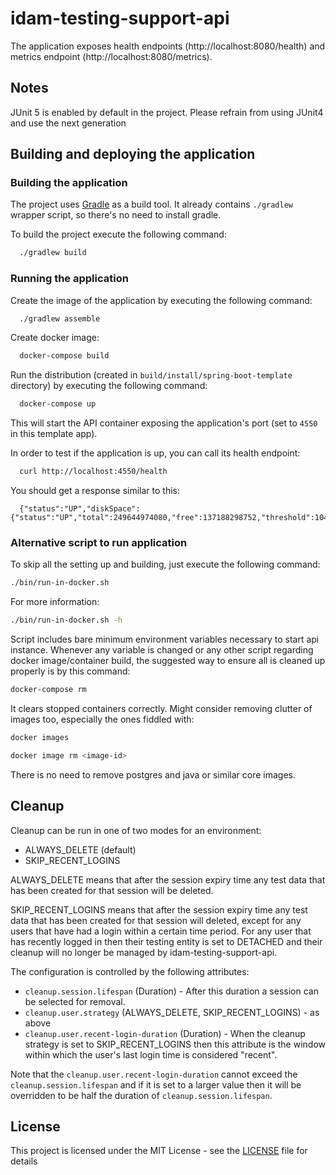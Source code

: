 # idam-testing-support-api


The application exposes health endpoints (http://localhost:8080/health) and metrics endpoint
(http://localhost:8080/metrics).

## Notes

JUnit 5 is enabled by default in the project. Please refrain from using JUnit4 and use the next generation

## Building and deploying the application

### Building the application

The project uses [Gradle](https://gradle.org) as a build tool. It already contains
`./gradlew` wrapper script, so there's no need to install gradle.

To build the project execute the following command:

```bash
  ./gradlew build
```

### Running the application

Create the image of the application by executing the following command:

```bash
  ./gradlew assemble
```

Create docker image:

```bash
  docker-compose build
```

Run the distribution (created in `build/install/spring-boot-template` directory)
by executing the following command:

```bash
  docker-compose up
```

This will start the API container exposing the application's port
(set to `4550` in this template app).

In order to test if the application is up, you can call its health endpoint:

```bash
  curl http://localhost:4550/health
```

You should get a response similar to this:

```
  {"status":"UP","diskSpace":{"status":"UP","total":249644974080,"free":137188298752,"threshold":10485760}}
```

### Alternative script to run application

To skip all the setting up and building, just execute the following command:

```bash
./bin/run-in-docker.sh
```

For more information:

```bash
./bin/run-in-docker.sh -h
```

Script includes bare minimum environment variables necessary to start api instance. Whenever any variable is changed or any other script regarding docker image/container build, the suggested way to ensure all is cleaned up properly is by this command:

```bash
docker-compose rm
```

It clears stopped containers correctly. Might consider removing clutter of images too, especially the ones fiddled with:

```bash
docker images

docker image rm <image-id>
```

There is no need to remove postgres and java or similar core images.

## Cleanup

Cleanup can be run in one of two modes for an environment:

* ALWAYS_DELETE (default)
* SKIP_RECENT_LOGINS

ALWAYS_DELETE means that after the session expiry time any test data that has been created for that session will be deleted.

SKIP_RECENT_LOGINS means that after the session expiry time any test data that has been created for that session will deleted,
except for any users that have had a login within a certain time period. For any user that has recently logged in then their testing
entity is set to DETACHED and their cleanup will no longer be managed by idam-testing-support-api.

The configuration is controlled by the following attributes:

* `cleanup.session.lifespan` (Duration) - After this duration a session can be selected for removal.
* `cleanup.user.strategy` (ALWAYS_DELETE, SKIP_RECENT_LOGINS) - as above
* `cleanup.user.recent-login-duration` (Duration) - When the cleanup strategy is set to SKIP_RECENT_LOGINS then this attribute is the window within
which the user's last login time is considered "recent".

Note that the `cleanup.user.recent-login-duration` cannot exceed the `cleanup.session.lifespan` and if it is set to a larger value then it will be overridden
to be half the duration of `cleanup.session.lifespan`.

## License

This project is licensed under the MIT License - see the [LICENSE](LICENSE) file for details

